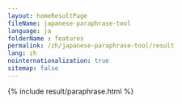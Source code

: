 ```yaml
---
layout: homeResultPage
fileName: japanese-paraphrase-tool
language: ja
folderName : features
permalink: /zh/japanese-paraphrase-tool/result
lang: zh
nointernationalization: true
sitemap: false
---
```

{% include result/paraphrase.html %}

<script src="/js/result/paraprashing.js" data-foldername="{{page.folderName}}" data-lang="{{page.lang}}"></script>